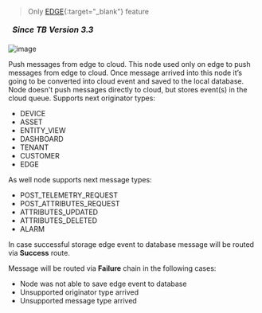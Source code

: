> Only [EDGE](/docs/edge/){:target="_blank"} feature

<table  style="width:250px;">
   <thead>
     <tr>
	 <td style="text-align: center"><strong><em>Since TB Version 3.3</em></strong></td>
     </tr>
   </thead>
</table> 

![image](https://img.thingsboard.io/edge/nodes/push-to-cloud.png)

Push messages from edge to cloud. This node used only on edge to push messages from edge to cloud. Once message arrived into this node it’s going to be converted into cloud event and saved to the local database. Node doesn't push messages directly to cloud, but stores event(s) in the cloud queue.
Supports next originator types:
- DEVICE
- ASSET
- ENTITY_VIEW
- DASHBOARD
- TENANT
- CUSTOMER
- EDGE

As well node supports next message types:
- POST_TELEMETRY_REQUEST
- POST_ATTRIBUTES_REQUEST
- ATTRIBUTES_UPDATED
- ATTRIBUTES_DELETED
- ALARM

In case successful storage edge event to database message will be routed via **Success** route.

<object width="70%" data="https://img.thingsboard.io/edge/nodes/push-to-cloud-node-2-edge.png"></object>

Message will be routed via **Failure** chain in the following cases:
- Node was not able to save edge event to database
- Unsupported originator type arrived
- Unsupported message type arrived
